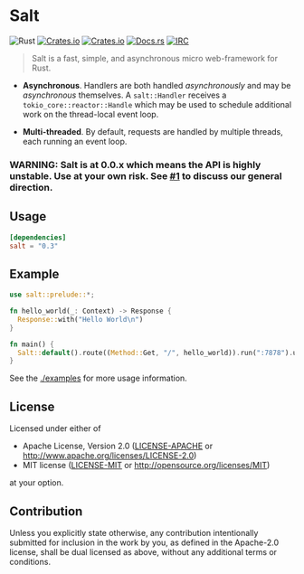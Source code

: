 # Salt
![Rust](https://img.shields.io/badge/rust-stable-brightgreen.svg)
[![Crates.io](https://img.shields.io/crates/v/salt.svg)](https://crates.io/crates/salt)
[![Crates.io](https://img.shields.io/crates/d/salt.svg)](https://crates.io/crates/salt)
[![Docs.rs](https://docs.rs/salt/badge.svg)](https://docs.rs/salt)
[![IRC](https://img.shields.io/badge/chat-%23salt-yellow.svg)](https://kiwiirc.com/client/irc.mozilla.org/#salt)
> Salt is a fast, simple, and asynchronous micro web-framework for Rust.

 - **Asynchronous**. Handlers are both handled _asynchronously_ and may be _asynchronous_ themselves. A `salt::Handler` receives a `tokio_core::reactor::Handle` which may be used to schedule additional work on the thread-local event loop.

 - **Multi-threaded**. By default, requests are handled by multiple threads, each running an event loop.

### WARNING: Salt is at 0.0.x which means the API is highly unstable. Use at your own risk. See [#1](https://github.com/mehcode/salt-rs/issues) to discuss our general direction.

## Usage

```toml
[dependencies]
salt = "0.3"
```

## Example

```rust
use salt::prelude::*;

fn hello_world(_: Context) -> Response {
  Response::with("Hello World\n")
}

fn main() {
  Salt::default().route((Method::Get, "/", hello_world)).run(":7878").unwrap();
}
```

See the [./examples](https://github.com/mehcode/salt-rs/tree/master/examples) for more usage information.

## License

Licensed under either of

 * Apache License, Version 2.0
   ([LICENSE-APACHE](LICENSE-APACHE) or http://www.apache.org/licenses/LICENSE-2.0)
 * MIT license
   ([LICENSE-MIT](LICENSE-MIT) or http://opensource.org/licenses/MIT)

at your option.

## Contribution

Unless you explicitly state otherwise, any contribution intentionally submitted
for inclusion in the work by you, as defined in the Apache-2.0 license, shall be
dual licensed as above, without any additional terms or conditions.
